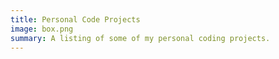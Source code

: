 ```yaml
---
title: Personal Code Projects
image: box.png
summary: A listing of some of my personal coding projects.
---
```

